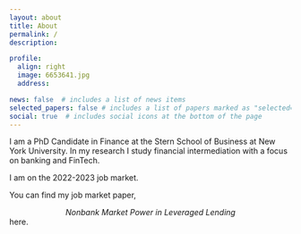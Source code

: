 ```yaml
---
layout: about
title: About
permalink: /
description: 

profile:
  align: right
  image: 6653641.jpg
  address: 

news: false  # includes a list of news items
selected_papers: false # includes a list of papers marked as "selected={true}"
social: true  # includes social icons at the bottom of the page
---
```


I am a PhD Candidate in Finance at the Stern School of Business at New York University. In my research I study financial intermediation with a focus on banking and FinTech.

I am on the 2022-2023 job market.

You can find my job market paper,
<center><em>Nonbank Market Power in Leveraged Lending</em></center>
here.